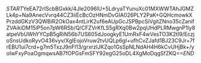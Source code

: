 $START$YeEA72rIScbBGxkk/4Jle2096lU+5LdryaTYunuXc01MXWWTAhJGMZLk4p+Na9AnecVvrq44CZ3iiEcBcOzHNmDvGIA026PLY2PaK+GQHcmowkXPrzddGKzV3QWBiR2OkOax4ntLirK2uf6eAUpGcJSPBpcSiVgitZNno35cZanifZVAikiDM15iP5on7pW6RSb/Q/CFZVrKfLS5gRXq0Bw2pqUHdPLRMwgnP1ly8atpeVbUWhYYCpB5gRiN56b7US605dJoogkyE1UmRxF4wVesTO3K2tI9/EczjoSnsUdkoRyvO436vyv/XgIEojoVruw2tvUQLp6gI+ufhCvZJafd1BJ23C9Jr+7frEBU1ui7crd+g7m5TxzJ9nFl13/grxrzIJKZqo1GsSpNLNdAH4H6kCvUHjBk+/yoIwFxyPoaOgmqwsAB7fOPGsFmSFY92egG25oDL4XgMoDqgSfZKQ==$END$